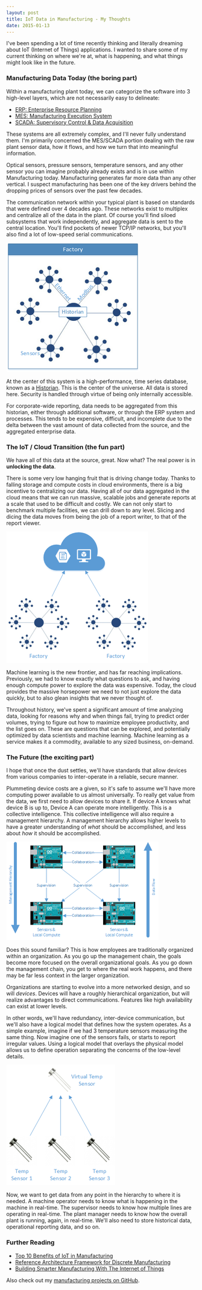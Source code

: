 ```yaml
---
layout: post
title: IoT Data in Manufacturing - My Thoughts
date: 2015-01-13
---
```


I've been spending a lot of time recently thinking and literally dreaming about IoT (Internet of Things) applications. I wanted to share some of my current thinking on where we're at, what is happening, and what things might look like in the future.

### Manufacturing Data Today (the boring part)

Within a manufacturing plant today, we can categorize the software into 3 high-level layers, which are not necessarily easy to delineate:

* [ERP: Enterprise Resource Planning](http://en.wikipedia.org/wiki/Enterprise_resource_planning)
* [MES: Manufacturing Execution System](http://en.wikipedia.org/wiki/Manufacturing_execution_system)
* [SCADA: Supervisory Control & Data Acquisition](http://en.wikipedia.org/wiki/SCADA)

These systems are all extremely complex, and I'll never fully understand them. I'm primarily concerned the MES/SCADA portion dealing with the raw plant sensor data, how it flows, and how we turn that into meaningful information.

Optical sensors, pressure sensors, temperature sensors, and any other sensor you can imagine probably already exists and is in use within Manufacturing today. Manufacturing generates far more data than any other vertical. I suspect manufacturing has been one of the key drivers behind the dropping prices of sensors over the past few decades.

The communication network within your typical plant is based on standards that were defined over 4 decades ago. These networks exist to multiplex and centralize all of the data in the plant. Of course you'll find siloed subsystems that work independently, and aggregate data is sent to the central location. You'll find pockets of newer TCP/IP networks, but you'll also find a lot of low-speed serial communications.

![Centralized Network Pattern](dandelion.png)

At the center of this system is a high-performance, time series database, known as a [Historian](http://en.wikipedia.org/wiki/Operational_historian). This is the center of the universe. All data is stored here. Security is handled through virtue of being only internally accessible.

For corporate-wide reporting, data needs to be aggregated from this historian, either through additional software, or through the ERP system and processes. This tends to be expensive, difficult, and incomplete due to the delta between the vast amount of data collected from the source, and the aggregated enterprise data.

### The IoT / Cloud Transition (the fun part)

We have all of this data at the source, great. Now what? The real power is in **unlocking the data**.

There is some very low hanging fruit that is driving change today. Thanks to falling storage and compute costs in cloud environments, there is a big incentive to centralizing our data. Having all of our data aggregated in the cloud means that we can run massive, scalable jobs and generate reports at a scale that used to be difficult and costly. We can not only start to benchmark multiple facilities, we can drill down to any level. Slicing and dicing the data moves from being the job of a report writer, to that of the report viewer.

![The cloud is where we aggregate storage and compute](central-cloud.png)

Machine learning is the new frontier, and has far reaching implications. Previously, we had to know exactly what questions to ask, and having enough compute power to explore the data was expensive. Today, the cloud provides the massive horsepower we need to not just explore the data quickly, but to also glean insights that we never thought of.

Throughout history, we've spent a significant amount of time analyzing data, looking for reasons why and when things fail, trying to predict order volumes, trying to figure out how to maximize employee productivity, and the list goes on. These are questions that can be explored, and potentially optimized by data scientists and machine learning. Machine learning as a service makes it a commodity, available to any sized business, on-demand.

### The Future (the exciting part)

I hope that once the dust settles, we'll have standards that allow devices from various companies to inter-operate in a reliable, secure manner. 

Plummeting device costs are a given, so it's safe to assume we'll have more computing power available to us almost universally. To really get value from the data, we first need to allow devices to share it. If device A knows what device B is up to, Device A can operate more intelligently. This is a collective intelligence. This collective intelligence will also require a management hierarchy. A management hierarchy allows higher levels to have a greater understanding of *what* should be accomplished, and less about *how* it should be accomplished.

![Device Collaboration & Supervision](device-collaboration-and-supervision.png)

Does this sound familiar? This is how employees are traditionally organized within an organization. As you go up the management chain, the goals become more focused on the overall organizational goals. As you go down the management chain, you get to where the real work happens, and there may be far less context in the larger organization.

Organizations are starting to evolve into a more networked design, and so will *devices*. Devices will have a roughly hierarchical organization, but will realize advantages to direct communications. Features like high availability can exist at lower levels.

In other words, we'll have redundancy, inter-device communication, but we'll also have a logical model that defines how the system operates. As a simple example, imagine if we had 3 temperature sensors measuring the same thing. Now imagine one of the sensors fails, or starts to report irregular values. Using a logical model that overlays the physical model allows us to define operation separating the concerns of the low-level details.

![Virtual Sensor](virtual-sensor.png)

Now, we want to get data from any point in the hierarchy to where it is needed. A machine operator needs to know what is happening in the machine in real-time. The supervisor needs to know how multiple lines are operating in real-time. The plant manager needs to know how the overall plant is running, again, in real-time. We'll also need to store historical data, operational reporting data, and so on.

### Further Reading

* [Top 10 Benefits of IoT in Manufacturing](file:///C:/Users/Jason/Downloads/Create_the_Internet_of_Your_Things_Top_10_Benefits_manufacturing%20(1).pdf)
* [Reference Architecture Framework for Discrete Manufacturing](http://www.microsoft.com/enterprise/industry/manufacturing-and-resources/discrete-manufacturing/reference-architecture/default.aspx#fbid=kwzcHNa8OHZ)
* [Building Smarter Manufacturing With The Internet of Things](http://www.cisco.com/web/solutions/trends/iot/iot_in_manufacturing_january.pdf)

Also check out my [manufacturing projects on GitHub](https://github.com/search?q=user%3Aytechie+manufacturing.).